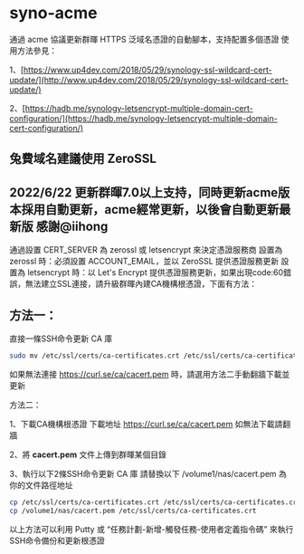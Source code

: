 # syno-acme
通過 acme 協議更新群暉 HTTPS 泛域名憑證的自動腳本，支持配置多個憑證
使用方法參見：

1、[https://www.up4dev.com/2018/05/29/synology-ssl-wildcard-cert-update/](http://www.up4dev.com/2018/05/29/synology-ssl-wildcard-cert-update/)

2、[https://hadb.me/synology-letsencrypt-multiple-domain-cert-configuration/](https://hadb.me/synology-letsencrypt-multiple-domain-cert-configuration/)

兔費域名建議使用 ZeroSSL
---
2022/6/22 更新群暉7.0以上支持，同時更新acme版本採用自動更新，acme經常更新，以後會自動更新最新版 感謝@iihong 
---
通過設置 CERT_SERVER 為 zerossl 或 letsencrypt 來決定憑證服務商
設置為 zerossl 時：必須設置 ACCOUNT_EMAIL，並以 ZeroSSL 提供憑證服務更新
設置為 letsencrypt 時：以 Let's Encrypt 提供憑證服務更新，如果出現code:60錯誤，無法建立SSL連接，請升級群暉內建CA機構根憑證，下面有方法：

## 方法一：

直接一條SSH命令更新 CA 庫

```sh
sudo mv /etc/ssl/certs/ca-certificates.crt /etc/ssl/certs/ca-certificates.crt.bak && sudo curl -Lko /etc/ssl/certs/ca-certificates.crt https://curl.se/ca/cacert.pem
```
如果無法連接 https://curl.se/ca/cacert.pem 時，請選用方法二手動翻牆下載並更新

方法二：

1、下載CA機構根憑證
下載地址 https://curl.se/ca/cacert.pem
如無法下載請翻牆

2、將 **cacert.pem** 文件上傳到群暉某個目錄

3、執行以下2條SSH命令更新 CA 庫
請替換以下 /volume1/nas/cacert.pem 為你的文件路徑地址

```sh
cp /etc/ssl/certs/ca-certificates.crt /etc/ssl/certs/ca-certificates.crt.bak
cp /volume1/nas/cacert.pem /etc/ssl/certs/ca-certificates.crt
```

以上方法可以利用 Putty 或 “任務計劃-新增-觸發任務-使用者定義指令碼” 來執行SSH命令備份和更新根憑證
